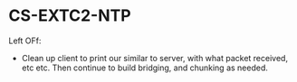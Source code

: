 # CS-EXTC2-NTP


Left OFf:
 - Clean up client to print our similar to server, with what packet received, etc etc. Then continue to build bridging, and
 chunking as needed.

